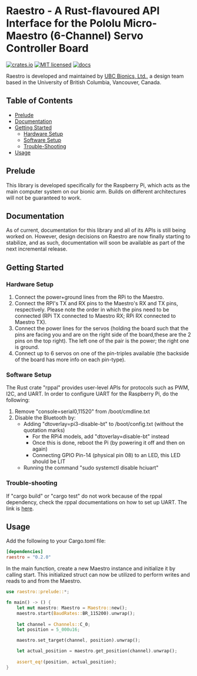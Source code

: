 # Raestro - A Rust-flavoured API Interface for the Pololu Micro-Maestro (6-Channel) Servo Controller Board
[![crates.io](https://meritbadge.herokuapp.com/raestro)](https://crates.io/crates/raestro)
[![MIT licensed](https://img.shields.io/badge/license-MIT-blue.svg)](LICENSE.md)
[![docs](https://docs.rs/raestro/badge.svg)](https://docs.rs/crate/raestro)

Raestro is developed and maintained by [UBC Bionics, Ltd.](https://ubcbionics.com/), a design team based in the University of British Columbia, Vancouver, Canada.

## Table of Contents
- [Prelude](#Prelude)
- [Documentation](#Documentation)
- [Getting Started](#Getting-Started)
	- [Hardware Setup](#Hardware-Setup)
	- [Software Setup](#Software-Setup)
	- [Trouble-Shooting](#Trouble-Shooting)
- [Usage](#Usage)

## Prelude
This library is developed specifically for the Raspberry Pi, which acts as the main computer system on our bionic arm. Builds on different architectures will not be guaranteed to work.

## Documentation
As of current, documentation for this library and all of its APIs is still being worked on. However, design decisions on Raestro are now finally starting to stabilize, and as such, documentation will soon be available as part of the next incremental release.

## Getting Started

### Hardware Setup
1. Connect the power+ground lines from the RPi to the Maestro.
2. Connect the RPI's TX and RX pins to the Maestro's RX and TX pins, respectively. Please note the order in which the pins need to be connected (RPi TX connected to Maestro RX; RPi RX connected to Maestro TX).
3. Connect the power lines for the servos (holding the board such that the pins are facing you and are on the right side of the board,these are the 2 pins on the top right). The left one of the pair is the power; the right one is ground.
4. Connect up to 6 servos on one of the pin-triples available (the backside of the board has more info on each pin-type).

### Software Setup
The Rust crate "rppal" provides user-level APIs for protocols such as PWM, I2C, and UART.
In order to configure UART for the Raspberry Pi, do the following:
1. Remove "console=serial0,11520" from /boot/cmdline.txt
2. Disable the Bluetooth by:
	* Adding "dtoverlay=pi3-disable-bt" to /boot/config.txt (without the quotation marks)
		* For the RPi4 models, add "dtoverlay=disable-bt" instead
		* Once this is done, reboot the Pi (by powering it off and then on again)
		* Connecting GPIO Pin-14 (physical pin 08) to an LED, this LED should be LIT
	* Running the command "sudo systemctl disable hciuart"

### Trouble-shooting
If "cargo build" or "cargo test" do not work because of the rppal dependency, check the rppal documentations on how to set up UART.
The link is [here](https://docs.rs/rppal/0.11.3/rppal/uart/index.html).

## Usage
Add the following to your Cargo.toml file:
```toml
[dependencies]
raestro = "0.2.0"
```
In the main function, create a new Maestro instance and initialize it by calling start.
This initialized struct can now be utilized to perform writes and reads to and from the Maestro.
```rust
use raestro::prelude::*;

fn main() -> () {
	let mut maestro: Maestro = Maestro::new();
	maestro.start(BaudRates::BR_115200).unwrap();
    
	let channel = Channels::C_0;
	let position = 5_000u16;

	maestro.set_target(channel, position).unwrap();

	let actual_position = maestro.get_position(channel).unwrap();
	
	assert_eq!(position, actual_position);
}
```

